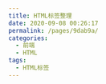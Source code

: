 ```yaml
---
title: HTML标签整理
date: 2020-09-08 00:26:17
permalink: /pages/9dab9a/
categories:
  - 前端
  - HTML
tags:
  - HTML标签
---
```

